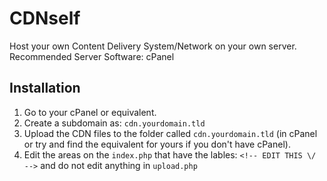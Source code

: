 # CDNself
Host your own Content Delivery System/Network on your own server. Recommended Server Software: cPanel
## Installation
1. Go to your cPanel or equivalent.
2. Create a subdomain as: ``cdn.yourdomain.tld``
3. Upload the CDN files to the folder called ``cdn.yourdomain.tld`` (in cPanel or try and find the equivalent for yours if you don't have cPanel).
4. Edit the areas on the ``index.php`` that have the lables: ``<!-- EDIT THIS \/ -->`` and do not edit anything in ``upload.php``
